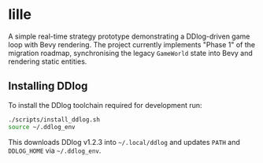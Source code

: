 # lille

A simple real-time strategy prototype demonstrating a DDlog-driven
game loop with Bevy rendering. The project currently implements
"Phase 1" of the migration roadmap, synchronising the legacy
`GameWorld` state into Bevy and rendering static entities.

## Installing DDlog

To install the DDlog toolchain required for development run:

```bash
./scripts/install_ddlog.sh
source ~/.ddlog_env
```

This downloads DDlog v1.2.3 into `~/.local/ddlog` and updates
`PATH` and `DDLOG_HOME` via `~/.ddlog_env`.
